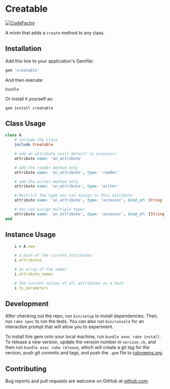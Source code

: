 # Creatable

[![CodeFactor](https://www.codefactor.io/repository/github/erniebrodeur/creatable/badge)](https://www.codefactor.io/repository/github/erniebrodeur/creatable)

A mixin that adds a `create` method to any class.

## Installation

Add this line to your application's Gemfile:

```ruby
gem 'creatable'
```

And then execute:

    bundle

Or install it yourself as:

    gem install creatable

## Class Usage

``` ruby
class A
    # include the class
    include Creatable

    # add an attribute (will default to accessor)
    attribute name: 'an_attribute'

    # add the reader method only
    attribute name: 'an_attribute', type: 'reader'

    # add the writer method only
    attribute name: 'an_attribute', type: 'writer'

    # Restrict the type you can assign to this attribute
    attribute name: 'an_attribute', type: 'accessor', kind_of: String

    # You can assign multiple types
    attribute name: 'an_attribute', type: 'accessor', kind_of: [String, Array, nil]
end
```

## Instance Usage

``` ruby
    i = A.new

    # a hash of the current attributes.
    i.attributes

    # an array of the names
    i.attribute_names

    # The current values of all attributes as a hash
    i.to_parameters
```

## Development

After checking out the repo, run `bin/setup` to install dependencies. Then, run `rake spec` to run the tests. You can also run `bin/console` for an interactive prompt that will allow you to experiment.

To install this gem onto your local machine, run `bundle exec rake install`. To release a new version, update the version number in `version.rb`, and then run `bundle exec rake release`, which will create a git tag for the version, push git commits and tags, and push the `.gem` file to [rubygems.org](https://rubygems.org).

## Contributing

Bug reports and pull requests are welcome on GitHub at [github.com](https://github.com/erniebrodeur/creatable).
